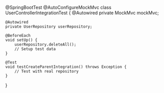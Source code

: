 @SpringBootTest
@AutoConfigureMockMvc
class UserControllerIntegrationTest {
@Autowired
private MockMvc mockMvc;

    @Autowired
    private UserRepository userRepository;

    @BeforeEach
    void setUp() {
        userRepository.deleteAll();
        // Setup test data
    }

    @Test
    void testCreateParentIntegration() throws Exception {
        // Test with real repository
    }
}